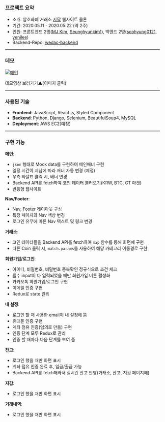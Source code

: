 ### 프로젝트 요약

- 소개: 암호화폐 거래소 [지닥](https://www.gdac.com/) 웹사이트 클론
- 기간: 2020.05.11 - 2020.05.22 (약 2주)
- 인원: 프론트엔드 2명([MJ Kim](https://github.com/howdy-mj), [Seunghyunkim1](https://github.com/Seunghyunkim1)), 백엔드 2명([soohyung0121](https://github.com/soohyung0121), [yenilee](https://github.com/yenilee))
- Backend-Repo: [wedac-backend](https://github.com/wecode-bootcamp-korea/wedac-backend)

---

### 데모

[![메인](https://img1.daumcdn.net/thumb/R1280x0/?scode=mtistory2&fname=https%3A%2F%2Fk.kakaocdn.net%2Fdn%2FdZVv7S%2FbtqEng4H4Us%2FiOE4NXVkaLj7dpGY5Yod91%2Fimg.png)](https://youtu.be/LdF1LG_R4Uo)

데모영상 보러가기▲(이미지 클릭)

---

### 사용된 기술

- **Frontend**: JavaScript, React.js, Styled Component
- **Backend**: Python, Django, Selenium, BeautifulSoup4, MySQL
- **Deployment**: AWS EC2(예정)

---

### 구현 기능

**메인**:

- `json` 형태로 Mock data를 구현하여 메인배너 구현
- 일정 시간이 지남에 따라 배너 자동 변경 (예정)
- 우측 화살표 클릭 시, 배너 변경
- Backend API를 fetch하여 코인 데이터 불러오기(KRW, BTC, GT 마켓)
- 반응형 웹사이트

**Nav/Footer**:

- Nav, Footer 레이아웃 구성
- 특정 페이지의 Nav 색상 변경
- 로그인 유무에 따른 Nav 텍스트 및 링크 변경

**거래소**:

- 코인 데이터들을 Backend API를 fetch하여 `map` 함수를 통해 화면에 구현
- 다른 Coin 클릭 시, `match.params`를 사용하여 해당 카테고리 이동경로 구현

**회원가입/로그인**:

- 아이디, 비밀번호, 비밀번호 중복확인 정규식으로 조건 체크
- 필수 input이 다 입력되었을 때만 회원가입 버튼 활성화
- 카카오톡 회원가입/로그인 구현
- 이메일 인증 구현
- Redux로 state 관리

**내 설정**:

- 로그인 할 때 사용한 email이 내 설정에 뜸
- 휴대폰 인증 구현
- 계좌 점유 인증(임의로 만듦) 구현
- 인증 단계 모두 Redux로 관리
- 인증 할 때마다 다음 단계를 보여 줌

**잔고**:

- 로그인 했을 때만 화면 표시
- 계좌 점유 인증 완료 후, 입금/출금 가능
- Backend API를 fetch해와서 실시간 잔고 반영(거래소, 잔고, 지갑 페이지에)

**지갑**:

- 로그인 했을 때만 화면 표시

**거래내역**:

- 로그인 했을 때만 화면 표시
